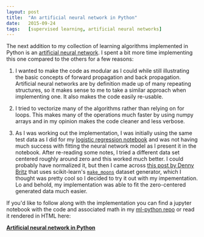 ```yaml
---
layout:	post
title:	"An artificial neural network in Python"
date:	2015-09-24
tags:	[supervised learning, artificial neural networks]
---
```


The next addition to my collection of learning algorithms implemented
in Python is an [artificial neural network](/notebooks/Artificial-Neural-Network).
I spent a bit more time implementing this one compared to the others
for a few reasons:

1. I wanted to make the code as modular as I could while still illustrating
the basic concepts of forward propagation and back propagation.
Artificial neural networks are by definition made up of many repeating structures, so it makes sense to me to take a similar approach when implementing one. It also makes the code easily re-usable.

2. I tried to vectorize many of the algorithms rather than relying on for loops.
This makes many of the operations much faster by using numpy arrays and in my
opinion makes the code cleaner and less verbose.

3. As I was working out the implementation, I was initially using the same
test data as I did for my [logistic regression notebook](/notebooks/Logistic-Regression)
and was not having much success with fitting the neural network model as I
present it in the notebook. After re-reading some notes, I tried a different
data set centered roughly around zero and this worked much better. I could
probably have normalized it, but then I came across [this post by Denny Britz](http://www.wildml.com/2015/09/implementing-a-neural-network-from-scratch/)
that uses scikit-learn's [`make_moons`](http://scikit-learn.org/stable/modules/generated/sklearn.datasets.make_moons.html#sklearn.datasets.make_moons)
dataset generator, which I thought was pretty cool so I decided to try it out
with my impementation. Lo and behold, my implementation was able to fit the
zero-centered generated data much easier.

If you'd like to follow along with the implementation you can find a
jupyter notebook with the code and associated math in my [ml-python repo](http://github.com/jonchar/ml-python)
or read it rendered in HTML here:

**[Artificial neural network in Python](/notebooks/Artificial-Neural-Networks)**
